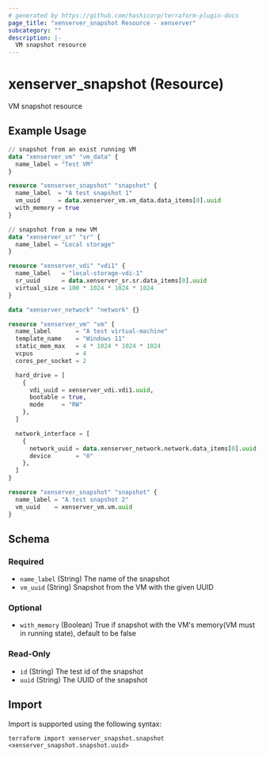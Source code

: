 ```yaml
---
# generated by https://github.com/hashicorp/terraform-plugin-docs
page_title: "xenserver_snapshot Resource - xenserver"
subcategory: ""
description: |-
  VM snapshot resource
---
```


# xenserver_snapshot (Resource)

VM snapshot resource

## Example Usage

```terraform
// snapshot from an exist running VM 
data "xenserver_vm" "vm_data" {
  name_label = "Test VM"
}

resource "xenserver_snapshot" "snapshot" {
  name_label  = "A test snapshot 1"
  vm_uuid     = data.xenserver_vm.vm_data.data_items[0].uuid
  with_memory = true
}

// snapshot from a new VM
data "xenserver_sr" "sr" {
  name_label = "Local storage"
}

resource "xenserver_vdi" "vdi1" {
  name_label   = "local-storage-vdi-1"
  sr_uuid      = data.xenserver_sr.sr.data_items[0].uuid
  virtual_size = 100 * 1024 * 1024 * 1024
}

data "xenserver_network" "network" {}

resource "xenserver_vm" "vm" {
  name_label       = "A test virtual-machine"
  template_name    = "Windows 11"
  static_mem_max   = 4 * 1024 * 1024 * 1024
  vcpus            = 4
  cores_per_socket = 2

  hard_drive = [
    {
      vdi_uuid = xenserver_vdi.vdi1.uuid,
      bootable = true,
      mode     = "RW"
    },
  ]

  network_interface = [
    {
      network_uuid = data.xenserver_network.network.data_items[0].uuid,
      device       = "0"
    },
  ]
}

resource "xenserver_snapshot" "snapshot" {
  name_label = "A test snapshot 2"
  vm_uuid    = xenserver_vm.vm.uuid
}
```

<!-- schema generated by tfplugindocs -->
## Schema

### Required

- `name_label` (String) The name of the snapshot
- `vm_uuid` (String) Snapshot from the VM with the given UUID

### Optional

- `with_memory` (Boolean) True if snapshot with the VM's memory(VM must in running state), default to be false

### Read-Only

- `id` (String) The test id of the snapshot
- `uuid` (String) The UUID of the snapshot

## Import

Import is supported using the following syntax:

```shell
terraform import xenserver_snapshot.snapshot <xenserver_snapshot.snapshot.uuid>
```

